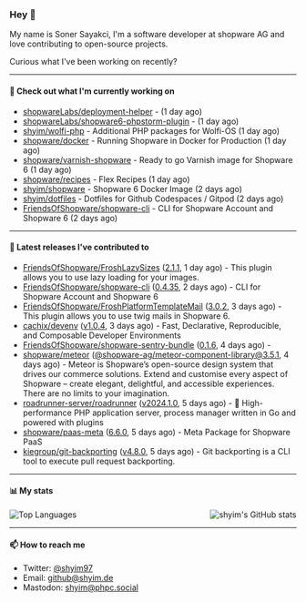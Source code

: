 ### Hey 👋

My name is Soner Sayakci, I'm a software developer at shopware AG and love contributing to open-source projects.

Curious what I've been working on recently?

---

#### 👷 Check out what I'm currently working on

- [shopwareLabs/deployment-helper](https://github.com/shopwareLabs/deployment-helper) -  (1 day ago)
- [shopwareLabs/shopware6-phpstorm-plugin](https://github.com/shopwareLabs/shopware6-phpstorm-plugin) -  (1 day ago)
- [shyim/wolfi-php](https://github.com/shyim/wolfi-php) - Additional PHP packages for Wolfi-OS (1 day ago)
- [shopware/docker](https://github.com/shopware/docker) - Running Shopware in Docker for Production (1 day ago)
- [shopware/varnish-shopware](https://github.com/shopware/varnish-shopware) - Ready to go Varnish image for Shopware 6 (1 day ago)
- [shopware/recipes](https://github.com/shopware/recipes) - Flex Recipes (1 day ago)
- [shyim/shopware](https://github.com/shyim/shopware) - Shopware 6 Docker Image (2 days ago)
- [shyim/dotfiles](https://github.com/shyim/dotfiles) - Dotfiles for Github Codespaces / Gitpod (2 days ago)
- [FriendsOfShopware/shopware-cli](https://github.com/FriendsOfShopware/shopware-cli) - CLI for Shopware Account and Shopware 6 (2 days ago)

---

#### 🔭 Latest releases I've contributed to

- [FriendsOfShopware/FroshLazySizes](https://github.com/FriendsOfShopware/FroshLazySizes) ([2.1.1](https://github.com/FriendsOfShopware/FroshLazySizes/releases/tag/2.1.1), 1 day ago) - This plugin allows you to use lazy loading for your images.
- [FriendsOfShopware/shopware-cli](https://github.com/FriendsOfShopware/shopware-cli) ([0.4.35](https://github.com/FriendsOfShopware/shopware-cli/releases/tag/0.4.35), 2 days ago) - CLI for Shopware Account and Shopware 6
- [FriendsOfShopware/FroshPlatformTemplateMail](https://github.com/FriendsOfShopware/FroshPlatformTemplateMail) ([3.0.2](https://github.com/FriendsOfShopware/FroshPlatformTemplateMail/releases/tag/3.0.2), 3 days ago) - This plugin allows you to use twig mails in Shopware 6.
- [cachix/devenv](https://github.com/cachix/devenv) ([v1.0.4](https://github.com/cachix/devenv/releases/tag/v1.0.4), 3 days ago) - Fast, Declarative, Reproducible, and Composable Developer Environments
- [FriendsOfShopware/shopware-sentry-bundle](https://github.com/FriendsOfShopware/shopware-sentry-bundle) ([0.1.6](https://github.com/FriendsOfShopware/shopware-sentry-bundle/releases/tag/0.1.6), 4 days ago) - 
- [shopware/meteor](https://github.com/shopware/meteor) ([@shopware-ag/meteor-component-library@3.5.1](https://github.com/shopware/meteor/releases/tag/%40shopware-ag/meteor-component-library%403.5.1), 4 days ago) - Meteor is Shopware’s open-source design system that drives our commerce solutions. Extend and customise every aspect of Shopware – create elegant, delightful, and accessible experiences. There are no limits to your imagination.
- [roadrunner-server/roadrunner](https://github.com/roadrunner-server/roadrunner) ([v2024.1.0](https://github.com/roadrunner-server/roadrunner/releases/tag/v2024.1.0), 5 days ago) - 🤯 High-performance PHP application server, process manager written in Go and powered with plugins
- [shopware/paas-meta](https://github.com/shopware/paas-meta) ([6.6.0](https://github.com/shopware/paas-meta/releases/tag/6.6.0), 5 days ago) - Meta Package for Shopware PaaS
- [kiegroup/git-backporting](https://github.com/kiegroup/git-backporting) ([v4.8.0](https://github.com/kiegroup/git-backporting/releases/tag/v4.8.0), 5 days ago) - Git backporting is a CLI tool to execute pull request backporting.

---

#### 📊 My stats

<img align="right" alt="shyim's GitHub stats" src="https://github-readme-stats.vercel.app/api?username=shyim&count_private=1&show_icons=true&" />

![Top Languages](https://github-readme-stats.vercel.app/api/top-langs/?username=shyim)

---

#### 📫 How to reach me

- Twitter: [@shyim97](https://twitter.com/shyim97)
- Email: [github@shyim.de](mailto://github@shyim.de)
- Mastodon: <a rel="me" href="https://phpc.social/@shyim">shyim@phpc.social</a>
